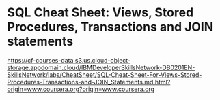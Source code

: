 # SQL Cheat Sheet: Views, Stored Procedures, Transactions and JOIN statements

https://cf-courses-data.s3.us.cloud-object-storage.appdomain.cloud/IBMDeveloperSkillsNetwork-DB0201EN-SkillsNetwork/labs/CheatSheet/SQL-Cheat-Sheet-For-Views-Stored-Procedures-Transactions-and-JOIN_Statements.md.html?origin=www.coursera.org?origin=www.coursera.org